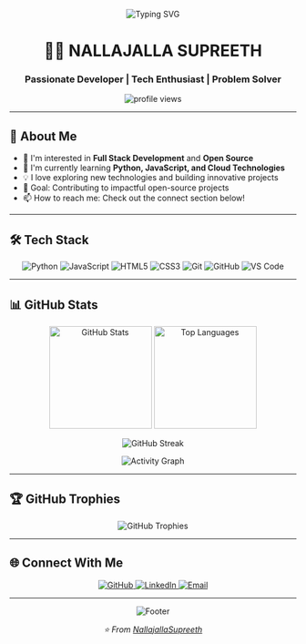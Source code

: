 <!-- Animated Typing SVG -->
<p align="center">
  <img src="https://readme-typing-svg.herokuapp.com?font=Fira+Code&weight=600&size=28&pause=1000&color=3B82F6&center=true&vCenter=true&width=600&lines=Hi+%F0%9F%91%8B+I'm+Supreeth;Welcome+to+my+GitHub+Profile!;Full+Stack+Developer;Open+Source+Enthusiast;Always+Learning+New+Things" alt="Typing SVG" />
</p>

<!-- Profile Header -->
<h1 align="center">👨‍💻 NALLAJALLA SUPREETH</h1>
<h3 align="center">Passionate Developer | Tech Enthusiast | Problem Solver</h3>

<p align="center">
  <img src="https://komarev.com/ghpvc/?username=NallajallaSupreeth&label=Profile%20views&color=0e75b6&style=flat" alt="profile views" />
</p>

---

## 🚀 About Me

- 👀 I'm interested in **Full Stack Development** and **Open Source**
- 🌱 I'm currently learning **Python, JavaScript, and Cloud Technologies**
- 💡 I love exploring new technologies and building innovative projects
- 🎯 Goal: Contributing to impactful open-source projects
- 📫 How to reach me: Check out the connect section below!

---

## 🛠️ Tech Stack

<p align="center">
  <img src="https://img.shields.io/badge/Python-3776AB?style=for-the-badge&logo=python&logoColor=white" alt="Python" />
  <img src="https://img.shields.io/badge/JavaScript-F7DF1E?style=for-the-badge&logo=javascript&logoColor=black" alt="JavaScript" />
  <img src="https://img.shields.io/badge/HTML5-E34F26?style=for-the-badge&logo=html5&logoColor=white" alt="HTML5" />
  <img src="https://img.shields.io/badge/CSS3-1572B6?style=for-the-badge&logo=css3&logoColor=white" alt="CSS3" />
  <img src="https://img.shields.io/badge/Git-F05032?style=for-the-badge&logo=git&logoColor=white" alt="Git" />
  <img src="https://img.shields.io/badge/GitHub-100000?style=for-the-badge&logo=github&logoColor=white" alt="GitHub" />
  <img src="https://img.shields.io/badge/VS_Code-007ACC?style=for-the-badge&logo=visual-studio-code&logoColor=white" alt="VS Code" />
</p>

---

## 📊 GitHub Stats

<p align="center">
  <img src="https://github-readme-stats.vercel.app/api?username=NallajallaSupreeth&show_icons=true&theme=tokyonight&hide_border=true&count_private=true" alt="GitHub Stats" height="180" />
  <img src="https://github-readme-stats.vercel.app/api/top-langs/?username=NallajallaSupreeth&layout=compact&theme=tokyonight&hide_border=true" alt="Top Languages" height="180" />
</p>

<p align="center">
  <img src="https://github-readme-streak-stats.herokuapp.com/?user=NallajallaSupreeth&theme=tokyonight&hide_border=true" alt="GitHub Streak" />
</p>

<p align="center">
  <img src="https://github-readme-activity-graph.vercel.app/graph?username=NallajallaSupreeth&theme=tokyo-night&hide_border=true" alt="Activity Graph" />
</p>

---

## 🏆 GitHub Trophies

<p align="center">
  <img src="https://github-profile-trophy.vercel.app/?username=NallajallaSupreeth&theme=tokyonight&no-frame=true&no-bg=false&margin-w=4&column=7" alt="GitHub Trophies" />
</p>

---

## 🌐 Connect With Me

<p align="center">
  <a href="https://github.com/NallajallaSupreeth">
    <img src="https://img.shields.io/badge/GitHub-100000?style=for-the-badge&logo=github&logoColor=white" alt="GitHub" />
  </a>
  <a href="https://www.linkedin.com/in/supreethnallajalla/">
    <img src="https://img.shields.io/badge/LinkedIn-0077B5?style=for-the-badge&logo=linkedin&logoColor=white" alt="LinkedIn" />
  </a>
  <a href="mailto:supreethnallajalla@gmail.com">
    <img src="https://img.shields.io/badge/Email-D14836?style=for-the-badge&logo=gmail&logoColor=white" alt="Email" />
  </a>
</p>

---

<p align="center">
  <img src="https://capsule-render.vercel.app/api?type=waving&color=gradient&height=100&section=footer" alt="Footer" />
</p>

<p align="center">
  <i>⭐️ From <a href="https://github.com/NallajallaSupreeth">NallajallaSupreeth</a></i>
</p>
